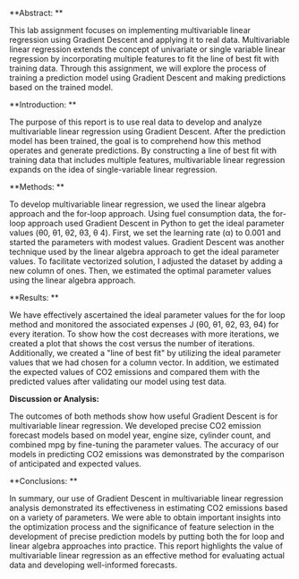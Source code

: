 **Abstract: **

This lab assignment focuses on implementing multivariable linear regression using Gradient Descent and applying it to real data. Multivariable linear regression extends the concept of univariate or single variable linear regression by incorporating multiple features to fit the line of best fit with training data. Through this assignment, we will explore the process of training a prediction model using Gradient Descent and making predictions based on the trained model. 

**Introduction: **

The purpose of this report is to use real data to develop and analyze multivariable linear regression using Gradient Descent. After the prediction model has been trained, the goal is to comprehend how this method operates and generate predictions. By constructing a line of best fit with training data that includes multiple features, multivariable linear regression expands on the idea of single-variable linear regression. 

**Methods: **

To develop multivariable linear regression, we used the linear algebra approach and the for-loop approach. Using fuel consumption data, the for-loop approach used Gradient Descent in Python to get the ideal parameter values (θ0, θ1, θ2, θ3, θ 4). First, we set the learning rate (α) to 0.001 and started the parameters with modest values. Gradient Descent was another technique used by the linear algebra approach to get the ideal parameter values. To facilitate vectorized solution, I adjusted the dataset by adding a new column of ones. Then, we estimated the optimal parameter values using the linear algebra approach. 

**Results: **

We have effectively ascertained the ideal parameter values for the for loop method and monitored the associated expenses J (θ0, θ1, θ2, θ3, θ4) for every iteration. To show how the cost decreases with more iterations, we created a plot that shows the cost versus the number of iterations. Additionally, we created a "line of best fit" by utilizing the ideal parameter values that we had chosen for a column vector. In addition, we estimated the expected values of CO2 emissions and compared them with the predicted values after validating our model using test data. 

**Discussion or Analysis:**

The outcomes of both methods show how useful Gradient Descent is for multivariable linear regression. We developed precise CO2 emission forecast models based on model year, engine size, cylinder count, and combined mpg by fine-tuning the parameter values. The accuracy of our models in predicting CO2 emissions was demonstrated by the comparison of anticipated and expected values. 

**Conclusions: **

In summary, our use of Gradient Descent in multivariable linear regression analysis demonstrated its effectiveness in estimating CO2 emissions based on a variety of parameters. We were able to obtain important insights into the optimization process and the significance of feature selection in the development of precise prediction models by putting both the for loop and linear algebra approaches into practice. This report highlights the value of multivariable linear regression as an effective method for evaluating actual data and developing well-informed forecasts.
